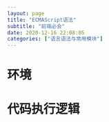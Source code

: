 ```yaml
---
layout: page
title: "ECMAScript语法"
subtitle: "前端必会"
date: 2020-12-16 22:08:05
categories: ["语言语法与常用模块"]
---
```


# 环境
# 代码执行逻辑
# 